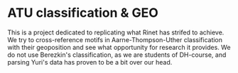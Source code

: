 # ATU classification & GEO

This is a project dedicated to replicating what Rinet has strifed to achieve.
We try to cross-reference motifs in Aarne-Thompson-Uther classification with their geoposition and see what opportunity for research it provides.
We do not use Berezkin's classification, as we are students of DH-course, and parsing Yuri's data has proven to be a bit over our head.
